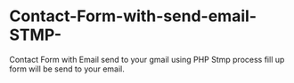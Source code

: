 # Contact-Form-with-send-email-STMP-
Contact Form with Email send to your gmail using PHP
Stmp process
fill up form will be send to your email.

